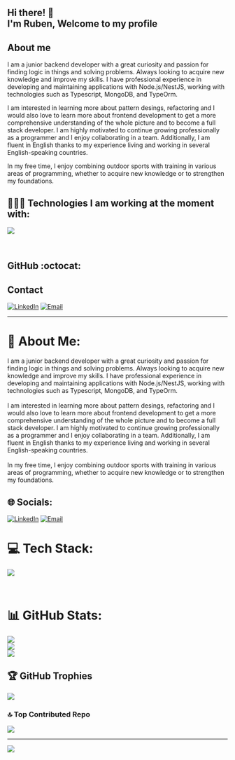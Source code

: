 ## Hi there! 👋 <br> I'm Ruben, Welcome to my profile 

## About me

I am a junior backend developer with a great curiosity and passion for finding logic in things and solving problems. Always looking to acquire new knowledge and improve my skills. I have professional experience in developing and maintaining applications with Node.js/NestJS, working with technologies such as Typescript, MongoDB, and TypeOrm.

I am interested in learning more about pattern desings, refactoring and I would also love to learn more about frontend development to get a more comprehensive understanding of the whole picture and to become a full stack developer. I am highly motivated to continue growing professionally as a programmer and I enjoy collaborating in a team. Additionally, I am fluent in English thanks to my experience living and working in several English-speaking countries.

In my free time, I enjoy combining outdoor sports with training in various areas of programming, whether to acquire new knowledge or to strengthen my foundations.
<br>


## 👨🏻‍💻 Technologies I am working at the moment with:
<!--tech stack icons-->
<p align="left">
  <a href="https://skillicons.dev">
    <img src="https://skillicons.dev/icons?i=nestjs,nodejs,typescript,js,css,html,mysql,postgresql,mongodb,git,github,docker,postman,vscode,&perline=12" />
  </a>
</p>
<br>
<!-------------------------->
  <h2>GitHub :octocat:</h2>

## Contact
[![LinkedIn](https://img.shields.io/badge/LinkedIn-0A66C2?logo=linkedin&logoColor=fff)](https://www.linkedin.com/in/ruben-plaza-vicente/)
[![Email](https://img.shields.io/badge/Email-0078D4?logo=microsoft-outlook&logoColor=white)](mailto:rubenplazavicente@hotmail.com)


------------------------------------
# 💫 About Me:
I am a junior backend developer with a great curiosity and passion for finding logic in things and solving problems. Always looking to acquire new knowledge and improve my skills. I have professional experience in developing and maintaining applications with Node.js/NestJS, working with technologies such as Typescript, MongoDB, and TypeOrm.<br><br>I am interested in learning more about pattern desings, refactoring and I would also love to learn more about frontend development to get a more comprehensive understanding of the whole picture and to become a full stack developer. I am highly motivated to continue growing professionally as a programmer and I enjoy collaborating in a team. Additionally, I am fluent in English thanks to my experience living and working in several English-speaking countries.<br><br>In my free time, I enjoy combining outdoor sports with training in various areas of programming, whether to acquire new knowledge or to strengthen my foundations. 


## 🌐 Socials:
[![LinkedIn](https://img.shields.io/badge/LinkedIn-0A66C2?logo=linkedin&logoColor=fff)](https://www.linkedin.com/in/ruben-plaza-vicente/)
[![Email](https://img.shields.io/badge/Email-0078D4?logo=microsoft-outlook&logoColor=white)](mailto:rubenplazavicente@hotmail.com)

# 💻 Tech Stack:
<p align="left">
  <a href="https://skillicons.dev">
    <img src="https://skillicons.dev/icons?i=nestjs,nodejs,typescript,js,css,html,mysql,postgresql,mongodb,git,github,docker,postman,vscode,&perline=12" />
  </a>
</p>
<br>


# 📊 GitHub Stats:
![](https://github-readme-stats.vercel.app/api?username=rubenplazavi&theme=dark&hide_border=false&include_all_commits=false&count_private=true)<br/>
![](https://github-readme-streak-stats.herokuapp.com/?user=rubenplazavi&theme=dark&hide_border=false)<br/>
![](https://github-readme-stats.vercel.app/api/top-langs/?username=rubenplazavi&theme=dark&hide_border=false&include_all_commits=false&count_private=true&layout=compact)

## 🏆 GitHub Trophies
![](https://github-profile-trophy.vercel.app/?username=rubenplazavi&theme=default&no-frame=true&no-bg=false&margin-w=4)

### 🔝 Top Contributed Repo
![](https://github-contributor-stats.vercel.app/api?username=rubenplazavi&limit=5&theme=dark&combine_all_yearly_contributions=true)

---
[![](https://visitcount.itsvg.in/api?id=rubenplazavi&icon=0&color=0)](https://visitcount.itsvg.in)


